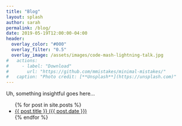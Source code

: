 ```yaml
---
title: "Blog"
layout: splash
author: sarah
permalink: /blog/
date: 2019-05-19T12:00:00-04:00
header:
  overlay_color: "#000"
  overlay_filter: "0.5"
  overlay_image: /assets/images/code-mash-lightning-talk.jpg
#   actions:
#     - label: "Download"
#       url: "https://github.com/mmistakes/minimal-mistakes/"
#   caption: "Photo credit: [**Unsplash**](https://unsplash.com)"
---
```


Uh, something insightful goes here...

<ul>
  {% for post in site.posts %}
    <li>
      <a href="{{ post.url }}">{{ post.title }} ({{ post.date }})</a>
    </li>
  {% endfor %}
</ul>